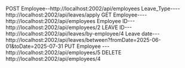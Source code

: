 POST 
   Employee--http://localhost:2002/api/employees
   Leave_Type----http://localhost:2002/api/leaves/apply
GET
    Employee----http://localhost:2002/api/employees
    Employee ID---http://localhost:2002/api/employees/2
    LEAVE  ID---http://localhost:2002/api/leaves/by-employee/4
  Leave date---http://localhost:2002/api/leaves/between?fromDate=2025-06-01&toDate=2025-07-31
 PUT
     Employee ---http://localhost:2002/api/employees/5
 DELETE
  http://localhost:2002/api/employees/4
   
  
